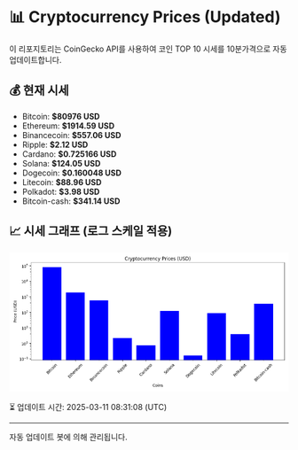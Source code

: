 
# 📊 Cryptocurrency Prices (Updated)

이 리포지토리는 CoinGecko API를 사용하여 코인 TOP 10 시세를 10분가격으로 자동 업데이트합니다.

## 💰 현재 시세
- Bitcoin: **$80976 USD**
- Ethereum: **$1914.59 USD**
- Binancecoin: **$557.06 USD**
- Ripple: **$2.12 USD**
- Cardano: **$0.725166 USD**
- Solana: **$124.05 USD**
- Dogecoin: **$0.160048 USD**
- Litecoin: **$88.96 USD**
- Polkadot: **$3.98 USD**
- Bitcoin-cash: **$341.14 USD**

## 📈 시세 그래프 (로그 스케일 적용)
![Crypto Prices](crypto_prices.png)

⏳ 업데이트 시간: 2025-03-11 08:31:08 (UTC)

---
자동 업데이트 봇에 의해 관리됩니다.
